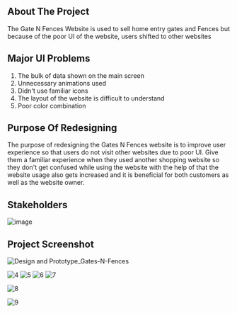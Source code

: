 
## About The Project

The Gate N Fences Website is used to sell home entry gates and Fences but because of the poor UI of the website, users shifted to other websites 


## Major UI Problems

1. The bulk of data shown on the main screen
2. Unnecessary animations used
3. Didn't use familiar icons
4. The layout of the website is difficult to understand
5. Poor color combination



## Purpose Of Redesigning

The purpose of redesigning the Gates N Fences website is to
improve user experience so that users do not visit other websites
due to poor UI.
Give them a familiar experience when they used another shopping
website so they don't get confused while using the website with the
help of that the website usage also gets increased and it is
beneficial for both customers as well as the website owner.


## Stakeholders

![image](https://github.com/0Sahilpatel0/Redesign-Gates-N-Fences/assets/106150144/c359b85f-aaa9-4c20-b751-871ad6907ba5)


## Project Screenshot

![Design and Prototype_Gates-N-Fences](https://github.com/0Sahilpatel0/Redesign-Gates-N-Fences/assets/106150144/c10e3fae-c1e0-42d8-9737-66f7a17ef7c1)

![4](https://github.com/0Sahilpatel0/Redesign-Gates-N-Fences/assets/106150144/31e96d0f-f955-4de2-859e-18d27bbee6ad)
![5](https://github.com/0Sahilpatel0/Redesign-Gates-N-Fences/assets/106150144/d5cc8e78-88e0-4696-a915-9a65aad7e40c)
![6](https://github.com/0Sahilpatel0/Redesign-Gates-N-Fences/assets/106150144/d67590a4-33b9-4728-b24a-4e142279396d)
![7](https://github.com/0Sahilpatel0/Redesign-Gates-N-Fences/assets/106150144/0166cab8-e7af-4b9a-a0f5-1d9dc06cd0b6)

![8](https://github.com/0Sahilpatel0/Redesign-Gates-N-Fences/assets/106150144/28c1d2fc-8428-416d-bc6d-aa564a695fff)

![9](https://github.com/0Sahilpatel0/Redesign-Gates-N-Fences/assets/106150144/6b46999f-3454-42dc-86b0-8e14d462fb5a)
